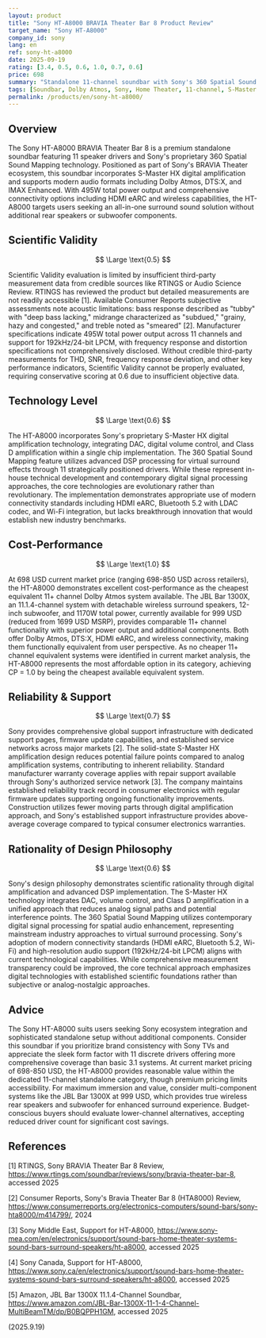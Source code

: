 ```yaml
---
layout: product
title: "Sony HT-A8000 BRAVIA Theater Bar 8 Product Review"
target_name: "Sony HT-A8000"
company_id: sony
lang: en
ref: sony-ht-a8000
date: 2025-09-19
rating: [3.4, 0.5, 0.6, 1.0, 0.7, 0.6]
price: 698
summary: "Standalone 11-channel soundbar with Sony's 360 Spatial Sound Mapping technology, offering Dolby Atmos support and representing the most affordable 11+ channel system in its category."
tags: [Soundbar, Dolby Atmos, Sony, Home Theater, 11-channel, S-Master HX]
permalink: /products/en/sony-ht-a8000/
---
```


## Overview

The Sony HT-A8000 BRAVIA Theater Bar 8 is a premium standalone soundbar featuring 11 speaker drivers and Sony's proprietary 360 Spatial Sound Mapping technology. Positioned as part of Sony's BRAVIA Theater ecosystem, this soundbar incorporates S-Master HX digital amplification and supports modern audio formats including Dolby Atmos, DTS:X, and IMAX Enhanced. With 495W total power output and comprehensive connectivity options including HDMI eARC and wireless capabilities, the HT-A8000 targets users seeking an all-in-one surround sound solution without additional rear speakers or subwoofer components.

## Scientific Validity

$$ \Large \text{0.5} $$

Scientific Validity evaluation is limited by insufficient third-party measurement data from credible sources like RTINGS or Audio Science Review. RTINGS has reviewed the product but detailed measurements are not readily accessible [1]. Available Consumer Reports subjective assessments note acoustic limitations: bass response described as "tubby" with "deep bass lacking," midrange characterized as "subdued," "grainy, hazy and congested," and treble noted as "smeared" [2]. Manufacturer specifications indicate 495W total power output across 11 channels and support for 192kHz/24-bit LPCM, with frequency response and distortion specifications not comprehensively disclosed. Without credible third-party measurements for THD, SNR, frequency response deviation, and other key performance indicators, Scientific Validity cannot be properly evaluated, requiring conservative scoring at 0.6 due to insufficient objective data.

## Technology Level

$$ \Large \text{0.6} $$

The HT-A8000 incorporates Sony's proprietary S-Master HX digital amplification technology, integrating DAC, digital volume control, and Class D amplification within a single chip implementation. The 360 Spatial Sound Mapping feature utilizes advanced DSP processing for virtual surround effects through 11 strategically positioned drivers. While these represent in-house technical development and contemporary digital signal processing approaches, the core technologies are evolutionary rather than revolutionary. The implementation demonstrates appropriate use of modern connectivity standards including HDMI eARC, Bluetooth 5.2 with LDAC codec, and Wi-Fi integration, but lacks breakthrough innovation that would establish new industry benchmarks.

## Cost-Performance

$$ \Large \text{1.0} $$

At 698 USD current market price (ranging 698-850 USD across retailers), the HT-A8000 demonstrates excellent cost-performance as the cheapest equivalent 11+ channel Dolby Atmos system available. The JBL Bar 1300X, an 11.1.4-channel system with detachable wireless surround speakers, 12-inch subwoofer, and 1170W total power, currently available for 999 USD (reduced from 1699 USD MSRP), provides comparable 11+ channel functionality with superior power output and additional components. Both offer Dolby Atmos, DTS:X, HDMI eARC, and wireless connectivity, making them functionally equivalent from user perspective. As no cheaper 11+ channel equivalent systems were identified in current market analysis, the HT-A8000 represents the most affordable option in its category, achieving CP = 1.0 by being the cheapest available equivalent system.

## Reliability & Support

$$ \Large \text{0.7} $$

Sony provides comprehensive global support infrastructure with dedicated support pages, firmware update capabilities, and established service networks across major markets [2]. The solid-state S-Master HX amplification design reduces potential failure points compared to analog amplification systems, contributing to inherent reliability. Standard manufacturer warranty coverage applies with repair support available through Sony's authorized service network [3]. The company maintains established reliability track record in consumer electronics with regular firmware updates supporting ongoing functionality improvements. Construction utilizes fewer moving parts through digital amplification approach, and Sony's established support infrastructure provides above-average coverage compared to typical consumer electronics warranties.

## Rationality of Design Philosophy

$$ \Large \text{0.6} $$

Sony's design philosophy demonstrates scientific rationality through digital amplification and advanced DSP implementation. The S-Master HX technology integrates DAC, volume control, and Class D amplification in a unified approach that reduces analog signal paths and potential interference points. The 360 Spatial Sound Mapping utilizes contemporary digital signal processing for spatial audio enhancement, representing mainstream industry approaches to virtual surround processing. Sony's adoption of modern connectivity standards (HDMI eARC, Bluetooth 5.2, Wi-Fi) and high-resolution audio support (192kHz/24-bit LPCM) aligns with current technological capabilities. While comprehensive measurement transparency could be improved, the core technical approach emphasizes digital technologies with established scientific foundations rather than subjective or analog-nostalgic approaches.

## Advice

The Sony HT-A8000 suits users seeking Sony ecosystem integration and sophisticated standalone setup without additional components. Consider this soundbar if you prioritize brand consistency with Sony TVs and appreciate the sleek form factor with 11 discrete drivers offering more comprehensive coverage than basic 3.1 systems. At current market pricing of 698-850 USD, the HT-A8000 provides reasonable value within the dedicated 11-channel standalone category, though premium pricing limits accessibility. For maximum immersion and value, consider multi-component systems like the JBL Bar 1300X at 999 USD, which provides true wireless rear speakers and subwoofer for enhanced surround experience. Budget-conscious buyers should evaluate lower-channel alternatives, accepting reduced driver count for significant cost savings.

## References

[1] RTINGS, Sony BRAVIA Theater Bar 8 Review, https://www.rtings.com/soundbar/reviews/sony/bravia-theater-bar-8, accessed 2025

[2] Consumer Reports, Sony's Bravia Theater Bar 8 (HTA8000) Review, https://www.consumerreports.org/electronics-computers/sound-bars/sony-hta8000/m414799/, 2024

[3] Sony Middle East, Support for HT-A8000, https://www.sony-mea.com/en/electronics/support/sound-bars-home-theater-systems-sound-bars-surround-speakers/ht-a8000, accessed 2025

[4] Sony Canada, Support for HT-A8000, https://www.sony.ca/en/electronics/support/sound-bars-home-theater-systems-sound-bars-surround-speakers/ht-a8000, accessed 2025

[5] Amazon, JBL Bar 1300X 11.1.4-Channel Soundbar, https://www.amazon.com/JBL-Bar-1300X-11-1-4-Channel-MultiBeamTM/dp/B0BQPPH1GM, accessed 2025

(2025.9.19)